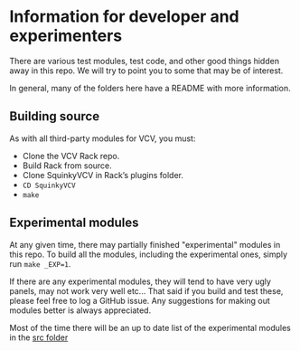 # Information for developer and experimenters

There are various test modules, test code, and other good things hidden away in this repo. We will try to point you to some that may be of interest.

In general, many of the folders here have a README with more information.

## Building source
As with all third-party modules for VCV, you must:
* Clone the VCV Rack repo.
* Build Rack from source.
* Clone SquinkyVCV in Rack’s plugins folder.
* `CD SquinkyVCV`
* `make`

## Experimental modules
At any given time, there may partially finished "experimental" modules in this repo. To build all the modules, including the experimental ones, simply run `make _EXP=1`.

If there are any experimental modules, they will tend to have very ugly panels, may not work very well etc... That said if you build and test these, please feel free to log a GitHub issue. Any suggestions for making out modules better is always appreciated.

Most of the time there will be an up to date list of the experimental modules in the [src folder](../src/README.md)